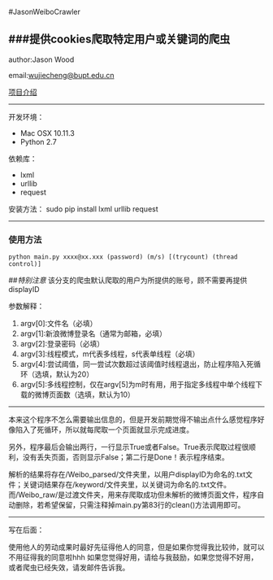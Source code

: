 #JasonWeiboCrawler

###提供cookies爬取特定用户或关键词的爬虫
-----------------
author:Jason Wood

email:wujiecheng@bupt.edu.cn

[项目介绍](http://blog.csdn.net/Jason2031/article/details/48698829)

------------------
开发环境：

* Mac OSX 10.11.3
* Python 2.7

依赖库：

* lxml
* urllib
* request

安装方法：
sudo pip install lxml urllib request

-----------------
### 使用方法
	python main.py xxxx@xx.xxx (password) (m/s) [(trycount) (thread control)]
##*特别注意*
该分支的爬虫默认爬取的用户为所提供的账号，顾不需要再提供displayID

参数解释：

1. argv[0]:文件名（必填）
2. argv[1]:新浪微博登录名（通常为邮箱，必填）
3. argv[2]:登录密码（必填）
4. argv[3]:线程模式，m代表多线程，s代表单线程（必填）
5. argv[4]:尝试阈值，同一尝试次数超过该阈值时线程退出，防止程序陷入死循环（选填，默认为20）
6. argv[5]:多线程控制，仅在argv[5]为m时有用，用于指定多线程中单个线程下载的微博页面数（选填，默认为10）

----------------------
本来这个程序不怎么需要输出信息的，但是开发前期觉得不输出点什么感觉程序好像陷入了死循环，所以就每爬取一个页面就显示完成进度。

另外，程序最后会输出两行，一行显示True或者False。True表示爬取过程很顺利，没有丢失页面，否则显示False；第二行是Done！表示程序结束。

解析的结果将存在/Weibo_parsed/文件夹里，以用户displayID为命名的.txt文件；关键词结果存在/keyword/文件夹里，以关键词为命名的.txt文件。而/Weibo_raw/是过渡文件夹，用来存爬取成功但未解析的微博页面文件，程序自动删除，若希望保留，只需注释掉main.py第83行的clean()方法调用即可。

-------------------
写在后面：

使用他人的劳动成果时最好先征得他人的同意，但是如果你觉得我比较帅，就可以不用征得我的同意啦hhh
如果您觉得好用，请给与我鼓励，如果您觉得不好用，或者爬虫已经失效，请发邮件告诉我。
